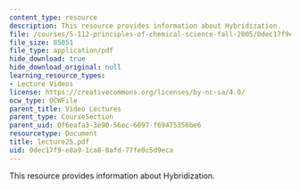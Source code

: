 ```yaml
---
content_type: resource
description: This resource provides information about Hybridization.
file: /courses/5-112-principles-of-chemical-science-fall-2005/0dec17f9e8a91ca88afd77fe0c5d9eca_lecture25.pdf
file_size: 85051
file_type: application/pdf
hide_download: true
hide_download_original: null
learning_resource_types:
- Lecture Videos
license: https://creativecommons.org/licenses/by-nc-sa/4.0/
ocw_type: OCWFile
parent_title: Video Lectures
parent_type: CourseSection
parent_uid: 0f6eafa3-3e90-56ec-6097-f69475356be6
resourcetype: Document
title: lecture25.pdf
uid: 0dec17f9-e8a9-1ca8-8afd-77fe0c5d9eca
---
```

This resource provides information about Hybridization.
